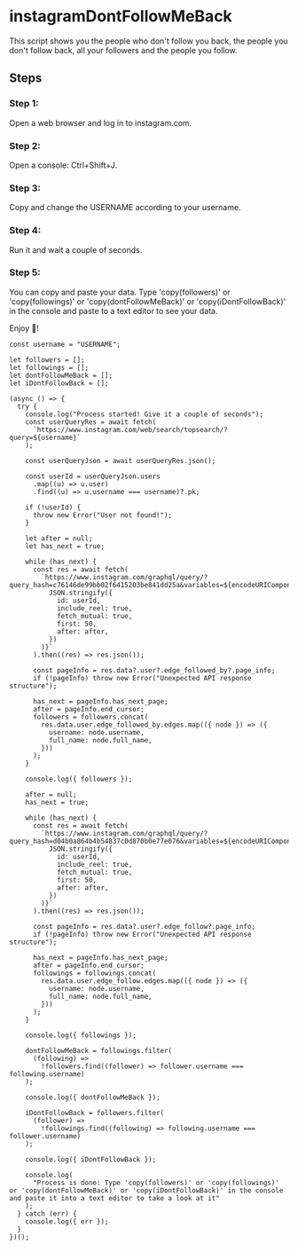 # instagramDontFollowMeBack
This script shows you the people who don't follow you back, the people you don't follow back, all your followers and the people you follow.

## Steps 

### Step 1: 
Open a web browser and log in to instagram.com.

### Step 2:
Open a console: Ctrl+Shift+J.

### Step 3:
Copy and change the USERNAME according to your username.

### Step 4:
Run it and wait a couple of seconds.

### Step 5:
You can copy and paste your data. Type 'copy(followers)' or 'copy(followings)' or 'copy(dontFollowMeBack)' or 'copy(iDontFollowBack)' in the console and paste to a text editor to see your data.

Enjoy 🚀!



```
const username = "USERNAME";

let followers = [];
let followings = [];
let dontFollowMeBack = [];
let iDontFollowBack = [];

(async () => {
  try {
    console.log("Process started! Give it a couple of seconds");
    const userQueryRes = await fetch(
      `https://www.instagram.com/web/search/topsearch/?query=${username}`
    );

    const userQueryJson = await userQueryRes.json();

    const userId = userQueryJson.users
      .map((u) => u.user)
      .find((u) => u.username === username)?.pk;

    if (!userId) {
      throw new Error("User not found!");
    }

    let after = null;
    let has_next = true;

    while (has_next) {
      const res = await fetch(
        `https://www.instagram.com/graphql/query/?query_hash=c76146de99bb02f6415203be841dd25a&variables=${encodeURIComponent(
          JSON.stringify({
            id: userId,
            include_reel: true,
            fetch_mutual: true,
            first: 50,
            after: after,
          })
        )}`
      ).then((res) => res.json());

      const pageInfo = res.data?.user?.edge_followed_by?.page_info;
      if (!pageInfo) throw new Error("Unexpected API response structure");

      has_next = pageInfo.has_next_page;
      after = pageInfo.end_cursor;
      followers = followers.concat(
        res.data.user.edge_followed_by.edges.map(({ node }) => ({
          username: node.username,
          full_name: node.full_name,
        }))
      );
    }

    console.log({ followers });

    after = null;
    has_next = true;

    while (has_next) {
      const res = await fetch(
        `https://www.instagram.com/graphql/query/?query_hash=d04b0a864b4b54837c0d870b0e77e076&variables=${encodeURIComponent(
          JSON.stringify({
            id: userId,
            include_reel: true,
            fetch_mutual: true,
            first: 50,
            after: after,
          })
        )}`
      ).then((res) => res.json());

      const pageInfo = res.data?.user?.edge_follow?.page_info;
      if (!pageInfo) throw new Error("Unexpected API response structure");

      has_next = pageInfo.has_next_page;
      after = pageInfo.end_cursor;
      followings = followings.concat(
        res.data.user.edge_follow.edges.map(({ node }) => ({
          username: node.username,
          full_name: node.full_name,
        }))
      );
    }

    console.log({ followings });

    dontFollowMeBack = followings.filter(
      (following) =>
        !followers.find((follower) => follower.username === following.username)
    );

    console.log({ dontFollowMeBack });

    iDontFollowBack = followers.filter(
      (follower) =>
        !followings.find((following) => following.username === follower.username)
    );

    console.log({ iDontFollowBack });

    console.log(
      "Process is done: Type 'copy(followers)' or 'copy(followings)' or 'copy(dontFollowMeBack)' or 'copy(iDontFollowBack)' in the console and paste it into a text editor to take a look at it"
    );
  } catch (err) {
    console.log({ err });
  }
})();
```
